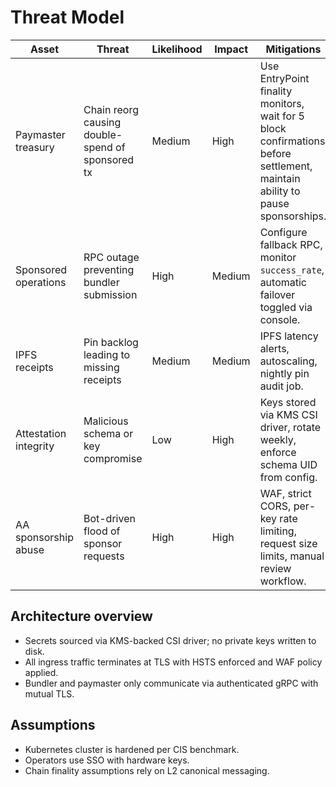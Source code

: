 # Threat Model

| Asset | Threat | Likelihood | Impact | Mitigations |
|-------|--------|------------|--------|-------------|
| Paymaster treasury | Chain reorg causing double-spend of sponsored tx | Medium | High | Use EntryPoint finality monitors, wait for 5 block confirmations before settlement, maintain ability to pause sponsorships. |
| Sponsored operations | RPC outage preventing bundler submission | High | Medium | Configure fallback RPC, monitor `success_rate`, automatic failover toggled via console. |
| IPFS receipts | Pin backlog leading to missing receipts | Medium | Medium | IPFS latency alerts, autoscaling, nightly pin audit job. |
| Attestation integrity | Malicious schema or key compromise | Low | High | Keys stored via KMS CSI driver, rotate weekly, enforce schema UID from config. |
| AA sponsorship abuse | Bot-driven flood of sponsor requests | High | High | WAF, strict CORS, per-key rate limiting, request size limits, manual review workflow. |

## Architecture overview
- Secrets sourced via KMS-backed CSI driver; no private keys written to disk.
- All ingress traffic terminates at TLS with HSTS enforced and WAF policy applied.
- Bundler and paymaster only communicate via authenticated gRPC with mutual TLS.

## Assumptions
- Kubernetes cluster is hardened per CIS benchmark.
- Operators use SSO with hardware keys.
- Chain finality assumptions rely on L2 canonical messaging.
